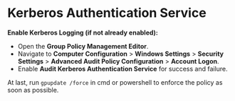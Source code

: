 # Kerberos Authentication Service

**Enable Kerberos Logging (if not already enabled):**

* Open the **Group Policy Management Editor**.
* Navigate to **Computer Configuration** > **Windows Settings** > **Security Settings** > **Advanced Audit Policy Configuration** > **Account Logon**.
* Enable **Audit Kerberos Authentication Service** for success and failure.

At last, run `gpupdate /force` in cmd or powershell to enforce the policy as soon as possible.

